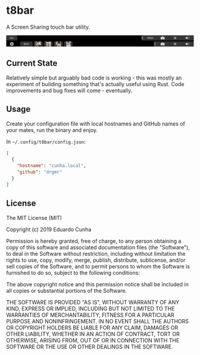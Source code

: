 # t8bar

A Screen Sharing touch bar utility.

![Example Image](/media/screenshot.png)

## Current State

Relatively simple but arguably bad code is working - this was mostly an
experiment of building something that's actually useful using Rust. Code
improvements and bug fixes will come - eventually.

## Usage

Create your configuration file with local hostnames and GitHub names of your
 mates, run the binary and enjoy.

In `~/.config/t8bar/config.json`:
```json
[
  {
    "hostname": "cunha.local",
    "github": "drgmr"
  }
]
```

## License

The MIT License (MIT)

Copyright (c) 2019 Eduardo Cunha

Permission is hereby granted, free of charge, to any person obtaining a copy of
this software and associated documentation files (the "Software"), to deal in
the Software without restriction, including without limitation the rights to
use, copy, modify, merge, publish, distribute, sublicense, and/or sell copies of
the Software, and to permit persons to whom the Software is furnished to do so,
subject to the following conditions:

The above copyright notice and this permission notice shall be included in all
copies or substantial portions of the Software.

THE SOFTWARE IS PROVIDED "AS IS", WITHOUT WARRANTY OF ANY KIND, EXPRESS OR
IMPLIED, INCLUDING BUT NOT LIMITED TO THE WARRANTIES OF MERCHANTABILITY, FITNESS
FOR A PARTICULAR PURPOSE AND NONINFRINGEMENT. IN NO EVENT SHALL THE AUTHORS OR
COPYRIGHT HOLDERS BE LIABLE FOR ANY CLAIM, DAMAGES OR OTHER LIABILITY, WHETHER
IN AN ACTION OF CONTRACT, TORT OR OTHERWISE, ARISING FROM, OUT OF OR IN
CONNECTION WITH THE SOFTWARE OR THE USE OR OTHER DEALINGS IN THE SOFTWARE.
